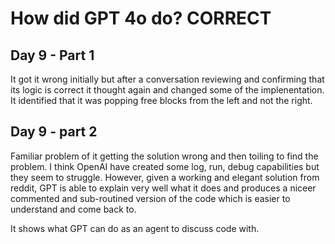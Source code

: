 # How did GPT 4o do?   CORRECT

## Day 9 - Part 1
It got it wrong initially but after a conversation reviewing and confirming that its logic is correct it thought again
and changed some of the implenentation. It identified that it was popping free blocks from the left and not the right.

## Day 9 - part 2
Familiar problem of it getting the solution wrong and then toiling to find the problem. I think OpenAI have created some
log, run, debug capabilities but they seem to struggle.
However, given a working and elegant solution from reddit, GPT is able to explain very well what it does and produces
a niceer commented and sub-routined version of the code which is easier to understand and come back to.

It shows what GPT can do as an agent to discuss code with. 





 
